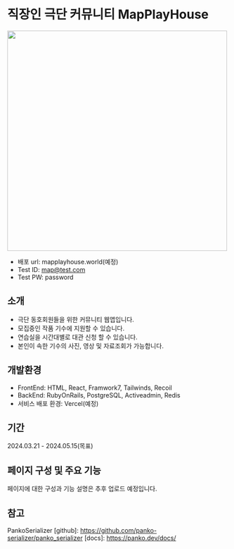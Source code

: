 # 직장인 극단 커뮤니티 MapPlayHouse

<img src="https://github.com/hoicryu/mapplayhouse-front/assets/73576912/20879bd1-cb66-4e3a-aa9b-de51fafaabc6" width="500" alt=""/>

- 배포 url: mapplayhouse.world(예정)
- Test ID: map@test.com
- Test PW: password

## 소개

- 극단 동호회원들을 위한 커뮤니티 웹앱입니다.
- 모집중인 작품 기수에 지원할 수 있습니다.
- 연습실을 시간대별로 대관 신청 할 수 있습니다.
- 본인이 속한 기수의 사진, 영상 및 자료조회가 가능합니다.

## 개발환경

- FrontEnd: HTML, React, Framwork7, Tailwinds, Recoil
- BackEnd: RubyOnRails, PostgreSQL, Activeadmin, Redis
- 서비스 배포 환경: Vercel(예정)

## 기간

2024.03.21 - 2024.05.15(목표)

## 페이지 구성 및 주요 기능

페이지에 대한 구성과 기능 설명은 추후 업로드 예정입니다.

## 참고

PankoSerializer
[github]: https://github.com/panko-serializer/panko_serializer
[docs]: https://panko.dev/docs/

